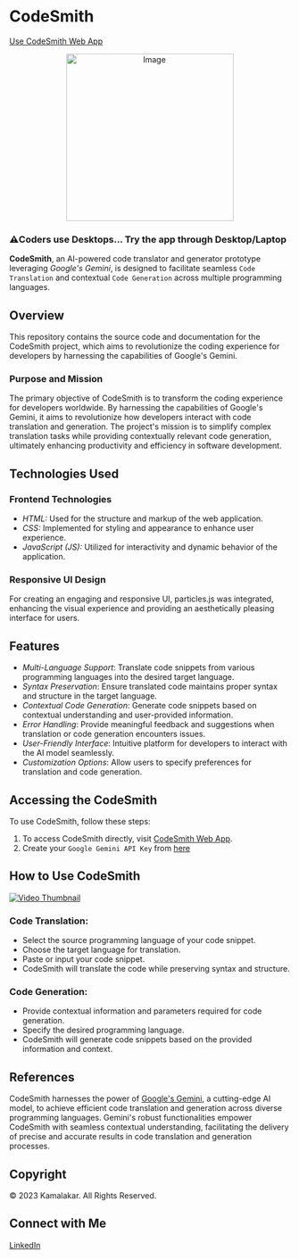 
# CodeSmith

[Use CodeSmith Web App](https://code-smith.vercel.app/)

<p align="center">
  <img src='https://github.com/Sgvkamalakar/CodeSmith/assets/103712713/c29fef71-fe12-4849-9862-3e8c441d9218' alt="Image" width="300" height="300">
</p>

### ⚠️Coders use Desktops... Try the app through Desktop/Laptop 

**CodeSmith**, an AI-powered code translator and generator prototype leveraging _Google's Gemini_, is designed to facilitate seamless `Code Translation` and contextual `Code Generation` across multiple programming languages.


## Overview
This repository contains the source code and documentation for the CodeSmith project, which aims to revolutionize the coding experience for developers by harnessing the capabilities of Google's Gemini.

### Purpose and Mission
The primary objective of CodeSmith is to transform the coding experience for developers worldwide. By harnessing the capabilities of Google's Gemini, it aims to revolutionize how developers interact with code translation and generation. The project's mission is to simplify complex translation tasks while providing contextually relevant code generation, ultimately enhancing productivity and efficiency in software development.

## Technologies Used

### Frontend Technologies
- *HTML:* Used for the structure and markup of the web application.
- *CSS:* Implemented for styling and appearance to enhance user experience.
- *JavaScript (JS):* Utilized for interactivity and dynamic behavior of the application.

### Responsive UI Design
For creating an engaging and responsive UI, particles.js was integrated, enhancing the visual experience and providing an aesthetically pleasing interface for users.

## Features

- *Multi-Language Support*: Translate code snippets from various programming languages into the desired target language.
- *Syntax Preservation*: Ensure translated code maintains proper syntax and structure in the target language.
- *Contextual Code Generation*: Generate code snippets based on contextual understanding and user-provided information.
- *Error Handling*: Provide meaningful feedback and suggestions when translation or code generation encounters issues.
- *User-Friendly Interface*: Intuitive platform for developers to interact with the AI model seamlessly.
- *Customization Options*: Allow users to specify preferences for translation and code generation.

## Accessing the CodeSmith

To use CodeSmith, follow these steps:

1. To access CodeSmith directly, visit [CodeSmith Web App](https://code-smith.vercel.app/index.html).
2. Create your `Google Gemini API Key` from [here](https://makersuite.google.com/app/apikey)

## How to Use CodeSmith

[![Video Thumbnail](https://github.com/Sgvkamalakar/CodeSmith/assets/103712713/a2ebe16b-c8ee-4756-9607-8de89f6e769f)](https://clipchamp.com/watch/qh3fXIhEqN0)

### Code Translation:

- Select the source programming language of your code snippet.
- Choose the target language for translation.
- Paste or input your code snippet.
- CodeSmith will translate the code while preserving syntax and structure.

### Code Generation:

- Provide contextual information and parameters required for code generation.
- Specify the desired programming language.
- CodeSmith will generate code snippets based on the provided information and context.

## References
CodeSmith harnesses the power of [Google's Gemini](https://cloud.google.com/gemini), a cutting-edge AI model, to achieve efficient code translation and generation across diverse programming languages. Gemini's robust functionalities empower CodeSmith with seamless contextual understanding, facilitating the delivery of precise and accurate results in code translation and generation processes.

## Copyright
© 2023 Kamalakar. All Rights Reserved.

## Connect with Me
[LinkedIn](https://www.linkedin.com/in/sgvkamalakar)
